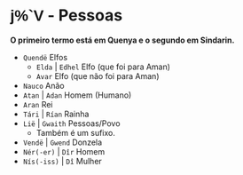 # <span style="font-family: 'Tengwar Annatar', sans-serif;">j%`V</span> - Pessoas

**O primeiro termo está em Quenya e o segundo em Sindarin.**

-   `Quendë` Elfos
    -   `Elda` | `Edhel` Elfo (que foi para Aman)
    -   `Avar` Elfo (que não foi para Aman)
-   `Nauco` Anão
-   `Atan` | `Adan` Homem (Humano)
-   `Aran` Rei
-   `Tári` | `Rían` Rainha
-   `Lië` | `Gwaith` Pessoas/Povo
    -   Também é um sufixo.
-   `Vendë` | `Gwend` Donzela
-   `Nér(-er)` | `Dîr` Homem
-   `Nís(-iss)` | `Dî` Mulher
